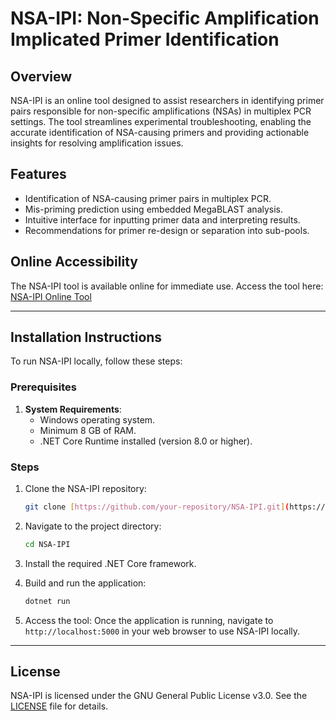 # NSA-IPI: Non-Specific Amplification Implicated Primer Identification

## Overview

NSA-IPI is an online tool designed to assist researchers in identifying primer pairs responsible for non-specific amplifications (NSAs) in multiplex PCR settings. The tool streamlines experimental troubleshooting, enabling the accurate identification of NSA-causing primers and providing actionable insights for resolving amplification issues.

## Features

- Identification of NSA-causing primer pairs in multiplex PCR.
- Mis-priming prediction using embedded MegaBLAST analysis.
- Intuitive interface for inputting primer data and interpreting results.
- Recommendations for primer re-design or separation into sub-pools.

## Online Accessibility

The NSA-IPI tool is available online for immediate use. Access the tool here: [NSA-IPI Online Tool](http://www.nsa-ipi.online)

---

## Installation Instructions

To run NSA-IPI locally, follow these steps:

### Prerequisites
1. **System Requirements**:
   - Windows operating system.
   - Minimum 8 GB of RAM.
   - .NET Core Runtime installed (version 8.0 or higher).

### Steps
1. Clone the NSA-IPI repository:
   ```bash
   git clone [https://github.com/your-repository/NSA-IPI.git](https://github.com/ghamdiahmed/NSA-IPA.git)
   ```

2. Navigate to the project directory:
   ```bash
   cd NSA-IPI
   ```

3. Install the required .NET Core framework.

4. Build and run the application:
   ```bash
   dotnet run
   ```

5. Access the tool:
   Once the application is running, navigate to `http://localhost:5000` in your web browser to use NSA-IPI locally.

---

## License
NSA-IPI is licensed under the GNU General Public License v3.0. See the [LICENSE](./LICENSE.txt) file for details.
